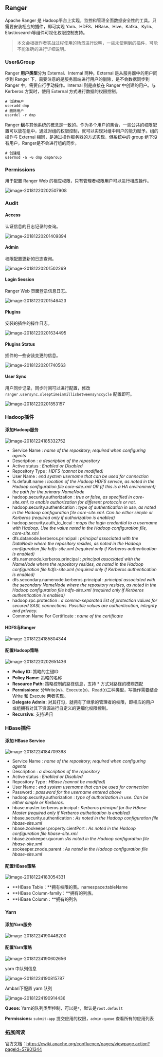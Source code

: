 ## Ranger

Apache Ranger 是 Hadoop平台上实现，监控和管理全面数据安全性的工具。只需要安装相应的插件，即可实现 Yarn、HDFS、HBase、Hive、Kafka、Kylin、Elasticsearch等组件可视化权限控制支持。

> 本文会根据作者实战过程使用的场景进行说明，一些未使用到的插件，可能不能准确的进行详细说明。

### User&Group

Ranger **用户类型**分为 External、Internal 两种。External 是从服务器中的用户同步到 Ranger 下，需要注意的是服务器端进行用户的删除，是不会数据同步到 Ranger 中，需要自行手动操作。Internal 则是直接在 Ranger 中创建的用户。与 Kerberos 方案时，使用 External 方式进行数据的权限控制。

```shell
# 创建用户
useradd dmp
# 删除用户
userdel -r dmp
```

Ranger **组**与其他系统的概念是一致的。作为多个用户的集合，一些公共的权限配置可以放在组中，通过对组的权限控制，就可以实现对组中用户的能力赋予。组的操作与 External 相同，是通过操作服务器的方式实现，但系统中的 group 组下没有用户，Ranger是不会进行组的同步。

```shell
# 创建组
usermod -a -G dmp dmpGroup
```

### Permissions

用于配置 Ranger Web 的相应权限，只有管理者权限用户可以进行相应操作。 

![image-20181220202507908](assets/image-20181220202507908-5308707.png)

### Audit

#### Access

认证信息的日志记录的查询。

![image-20181220201409394](assets/image-20181220201409394-5308049.png)

#### Admin

权限配置更新的日志查询。

![image-20181220201502269](assets/image-20181220201502269-5308102.png)

#### Login Session

Ranger Web 页面登录信息日志。

![image-20181220201546423](assets/image-20181220201546423-5308146.png)

#### Plugins

安装的插件的操作日志。

![image-20181220201634495](assets/image-20181220201634495-5308194.png)

#### Plugins Status

插件的一些安装变更的信息。

![image-20181220201740563](assets/image-20181220201740563-5308260.png)

#### User Sync

用户同步记录，同步时间可以进行配置，修改`ranger.usersync.sleeptimeinmillisbetweensynccycle` 配置即可。

![image-20181220201853157](assets/image-20181220201853157-5308333.png)

### Hadoop插件

#### 添加Hadoop服务

![image-20181224185332752](assets/image-20181224185332752-5648812.png)

- Service Name : *name of the repository; required when configuring agents*
- Description : *a description of the repository*
- Active status : *Enabled or Disabled*
- Repository Type : *HDFS (cannot be modified)*
- User Name : *end system username that can be used for connection*
- fs.default.name : *location of the Hadoop HDFS service, as noted in the Hadoop configuration file core-site.xml OR (if this is a HA environment) the path for the primary NameNode*
- hadoop.security.authorization : *true or false, as specified in core-site.xml, to enable authorization for different protocols or not.*
- hadoop.security.authentication : *type of authentication in use, as noted in the Hadoop configuration file core-site.xml. Can be either simple or Kerberos (required only if authorization is enabled)*
- hadoop.security.auth_to_local : *maps the login  credential to a username with Hadoop. Use  the value noted in the Hadoop configuration file, core-site.xml*
- dfs.datanode.kerberos.principal : *principal associated with the DataNode where the repository resides, as noted in the Hadoop configuration file hdfs-site.xml (required only if Kerberos authentication is enabled)*
- dfs.namenode.kerberos.principal : *principal associated with the NameNode where the repository resides, as noted in the Hadoop configuration file hdfs-site.xml (required only if Kerberos authentication is enabled)*
- dfs.secondary.namenode.kerberos.principal : *principal associated with the secondary NameNode where the repository resides, as noted in the Hadoop configuration file hdfs-site.xml  (required only if Kerberos authentication is enabled)*
- hadoop.rpc.protection : *a comma-separated list of protection values for secured SASL connections. Possible values are authentication, integrity and privacy.* 
- Common Name For Certificate : *name of the certificate*

#### HDFS与Ranger

![image-20181224185804344](assets/image-20181224185804344-5649084.png)

#### 配置Hadoop策略

![image-20181220202651436](assets/image-20181220202651436-5308811.png)

- **Policy ID:** 策略的主键ID
- **Policy Name:** 策略的名称
- **Resource Path:** 策略控制的路径信息，支持 * 方式对路径的模糊匹配
- **Permissions:** 分Write(w)、Execute(x)、Read(r)三种类型，写操作需要结合 Write 和 Execute 两者实现。
- **Delegate Admin:** 对其打勾，就拥有了继承的管理者的权限，即相应的用户或组拥有对其下资源进行自定义的更细化权限控制。
- **Recursive:** 支持递归

### HBase插件

#### 添加 HBase Service

![image-20181224184709368](assets/image-20181224184709368-5648429.png)

- Service Name : *name of the repository; required when configuring agents*
- Description : *a description of the repository*
- Active status : *Enabled or Disabled*
- Repository Type : *HBase (cannot be modified)*
- User Name : *end system username that can be used for connection*
- Password : *password for the username entered above*
- hadoop.security.authorization : *type of authorization in use. Can be either simple or Kerberos.*
- hbase.master.kerberos.principal : *Kerberos principal for the HBase Master (required only if Kerberos authetication is enabled)*
- hbase.security.authentication : *As noted in the Hadoop configuration file hbase-site.xml*
- hbase.zookeeper.property.cientPort : *As noted in the Hadoop configuration file hbase-site.xml*
- hbase.zookeeper.quorum :*As noted in the Hadoop configuration file hbase-site.xml*
- zookeeper.znode.parent : *As noted in the Hadoop configuration file hbase-site.xml*

#### 配置HBase策略

![image-20181224183054331](assets/image-20181224183054331-5647454.png)

- **HBase Table：**拥有权限的表。namespace:tableName
- **HBase Column-family：**拥有的列族。
- **HBase Column：**拥有的列名

### Yarn

#### 添加Yarn服务

![image-20181224190448200](assets/image-20181224190448200-5649488.png)

#### 配置Yarn策略

![image-20181224190602656](assets/image-20181224190602656-5649562.png)

yarn 中队列信息

![image-20181224190815787](assets/image-20181224190815787-5649695.png)

Ambari下配置 yarn 队列

![image-20181224190914436](assets/image-20181224190914436-5649754.png)

**Queue:** Yarn的队列类型控制，可以是`*`，默认是`root.default`

**Permissions:** `submit-app` 提交应用的权限，`admin-queue` 查看所有的应用列表

### 拓展阅读

官方文档：https://cwiki.apache.org/confluence/pages/viewpage.action?pageId=57901344